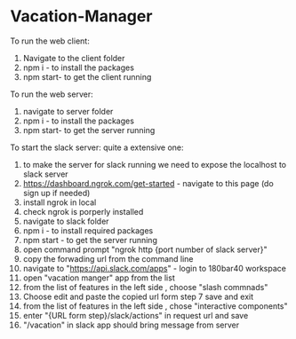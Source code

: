 # Vacation-Manager

To run the web client:
1. Navigate to the client folder
2. npm i - to install the packages
3. npm start- to get the client running

To run the web server:
1. navigate to server folder
2. npm i - to install the packages
3. npm start- to get the server running


To start the slack server:
quite a extensive one:
1. to make the server for slack running we need to expose the localhost to slack server
2. https://dashboard.ngrok.com/get-started - navigate to this page (do sign up if needed)
3. install ngrok in local
4. check ngrok is porperly installed
5. navigate to slack folder 
6. npm i - to install required packages
7. npm start - to get the server running
6. open command prompt "ngrok http {port number of slack server}" 
7. copy the forwading url from the command line
8. navigate to "https://api.slack.com/apps" - login to 180bar40 workspace
9. open "vacation manger" app from the list
10. from the list of features in the  left side , choose "slash commnads"
11. Choose edit and paste the copied url form step 7 save and exit
12. from the list of features in the left side , chose "interactive components"
13. enter "{URL form step}/slack/actions" in request url and save
14. "/vacation" in slack app should bring message from server
